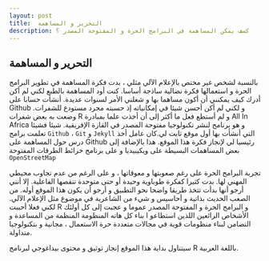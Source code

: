```yaml
---
layout: post
title:  التحرير و المساهمة
description: كسف يمكن المساهمة في البرامج الحرة و المفتوحة المصدر ؟
---
```


## التحرير و المساهمة 

بالنسبة لشخص غير مختص بالإعلام الآلي مثلي ، بدت فكرة المساهمة في تطوير البرامج الحرة و استعمالها فكرة نضالية ساذجة أساسا. كنت أود المساهمة بالطبع لكني لم أكن أدرك كيف يمكنني أن أكون مساهما بها و شغلني الأمر لسنوات عديدة. أنشأت حسابا على Github و لكني لم أكن أحسن شيئا في إمكانياته إذ حسبته مجرد مستودع للشفرات. وضعت به بعض شفرات R و لم أستطع فعل ما أكثر إلى أن أخذت علما بمبادرة  All In Africa و هو برنامج لنشر تكنولوجيا مفتوحة المصدر في القارة الإفريقية. شيئا فشيئا تعلمت برامج ```Github``` ، ```Git``` و ```Jekyll``` التي أنشأت بها أول موقع ثابت لي.كان عامل أخذ درس حول المساهمة على Github رئيسيا لي لإنجاز فكرة هذا الموقع. هذا بالإضافة إلى بعض المساهمات البسيطة على ويكيبيديا و على برنامج خرائط الطرقات المفتوحة ```OpenStreetMap```

تجربة البرامج الحرة على رغم صعوبتها و معوقاتها ، و على الرغم من عدم تجاوب محيطي المهني لها. بدت كثيرا كفكرة طوباوية وحيدة أو حتى متوحدة تنقصها الفاعلية. إلا أنني أرجو أنها بدأت تتخذ طريقا واضحا نحو التطبيق و أرجو أن يكون هذا الموقع أوله.
من الصعب الحديث بذاتية و أحاسيس و شيء من الشاعرية في موضوع مثل الإعلام الآلي. لكني فعلا أحببت R و البرامج الحرة و المفتوحة المصدر عموما و عجبت إلى كل أولئك الأشخاص الرائعين اللذين استطاعو ا بناء  كل هاته المنظومة المنظمة من المساعدة و التضامن لبناء منظومات قوية في مجالات متعددة حرة الاستعمال ، مجانية و بتكنولوجيا متداولة.

سيتناول بداية هذا الموقع إنجاز توثيق  و محتوى بيداغوجي لبرنامج R باللغة العربية.
